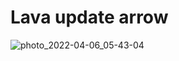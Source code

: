 # Lava update arrow
![photo_2022-04-06_05-43-04](https://user-images.githubusercontent.com/93985232/170226025-314056c2-a465-477b-98fc-992ecf7c7ee7.jpg)
